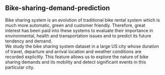 ## Bike-sharing-demand-prediction<br>
Bike sharing system is an evolution of traditional bike rental system which is much more automatic, 
green and customer friendly. Therefore, great interest has been paid into these systems to evaluate
their importance in environmental, health and transportation issues and to predict its future tendency 
and demand.<br>
We study the bike sharing system dataset in a large US city whose duration of travel, departure
and arrival location and weather conditions are recorded explicitly. This feature allows us to explore the nature
of bike sharing demands and its mobility and detect significant events in this particular city.
